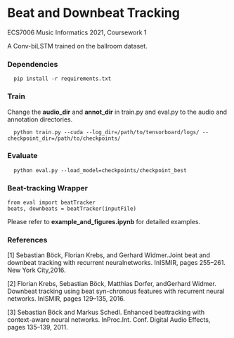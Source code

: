 # Beat and Downbeat Tracking
ECS7006 Music Informatics 2021, Coursework 1

A Conv-biLSTM trained on the ballroom dataset.

### Dependencies
```
  pip install -r requirements.txt
```

### Train
Change the __audio_dir__ and __annot_dir__ in train.py and eval.py to the audio and annotation directories.

```
  python train.py --cuda --log_dir=/path/to/tensorboard/logs/ --checkpoint_dir=/path/to/checkpoints/
```

### Evaluate

```
  python eval.py --load_model=checkpoints/checkpoint_best
```

### Beat-tracking Wrapper

```
from eval import beatTracker
beats, downbeats = beatTracker(inputFile)
```
Please refer to __example_and_figures.ipynb__ for detailed examples.

### References
[1] Sebastian Böck, Florian Krebs, and Gerhard Widmer.Joint beat and downbeat tracking with recurrent neuralnetworks. InISMIR, pages 255–261. New York City,2016.

[2] Florian Krebs, Sebastian Böck, Matthias Dorfer, andGerhard Widmer. Downbeat tracking using beat syn-chronous features with recurrent neural networks. InISMIR, pages 129–135, 2016.

[3] Sebastian  Böck  and  Markus  Schedl.  Enhanced  beattracking with context-aware neural networks. InProc.Int. Conf. Digital Audio Effects, pages 135–139, 2011.
